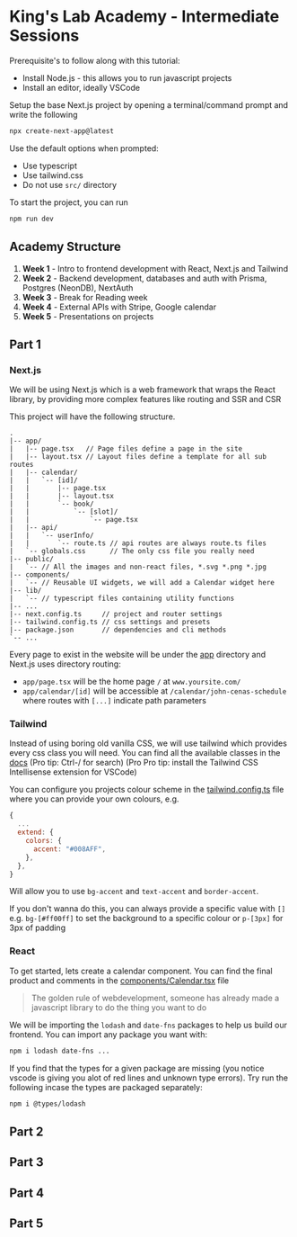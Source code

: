 # King's Lab Academy - Intermediate Sessions

Prerequisite's to follow along with this tutorial:

- Install Node.js - this allows you to run javascript projects
- Install an editor, ideally VSCode

Setup the base Next.js project by opening a terminal/command prompt and write the following

```sh
npx create-next-app@latest
```

Use the default options when prompted:

- Use typescript
- Use tailwind.css
- Do not use `src/` directory

To start the project, you can run

```sh
npm run dev
```

## Academy Structure

1. **Week 1** - Intro to frontend development with React, Next.js and Tailwind
2. **Week 2** - Backend development, databases and auth with Prisma, Postgres (NeonDB), NextAuth
3. **Week 3** - Break for Reading week
4. **Week 4** - External APIs with Stripe, Google calendar
5. **Week 5** - Presentations on projects

## Part 1

### Next.js

We will be using Next.js which is a web framework that wraps the React library, by providing more complex features like routing and SSR and CSR

This project will have the following structure.

```
.
|-- app/
|   |-- page.tsx   // Page files define a page in the site
|   |-- layout.tsx // Layout files define a template for all sub routes
|   |-- calendar/
|   |   `-- [id]/
|   |       |-- page.tsx
|   |       |-- layout.tsx
|   |       `-- book/
|   |           `-- [slot]/
|   |               `-- page.tsx
|   |-- api/
|   |   `-- userInfo/
|   |       `-- route.ts // api routes are always route.ts files
|   `-- globals.css      // The only css file you really need
|-- public/
|   `-- // All the images and non-react files, *.svg *.png *.jpg
|-- components/
|   `-- // Reusable UI widgets, we will add a Calendar widget here
|-- lib/
|   `-- // typescript files containing utility functions
|-- ...
|-- next.config.ts     // project and router settings
|-- tailwind.config.ts // css settings and presets
|-- package.json       // dependencies and cli methods
`-- ...
```

Every page to exist in the website will be under the [app](./app/) directory and Next.js uses directory routing:

- `app/page.tsx` will be the home page `/` at `www.yoursite.com/`
- `app/calendar/[id]` will be accessible at `/calendar/john-cenas-schedule` where routes with `[...]` indicate path parameters

### Tailwind

Instead of using boring old vanilla CSS, we will use tailwind which provides every css class you will need. You can find all the available classes in the [docs](https://tailwindcss.com/docs/styling-with-utility-classes) (Pro tip: Ctrl-/ for search) (Pro Pro tip: install the Tailwind CSS Intellisense extension for VSCode)

You can configure you projects colour scheme in the [tailwind.config.ts](./tailwind.config.ts) file where you can provide your own colours, e.g.

```js
{
  ...
  extend: {
    colors: {
      accent: "#008AFF",
    },
  },
}
```

Will allow you to use `bg-accent` and `text-accent` and `border-accent`.

If you don't wanna do this, you can always provide a specific value with `[]` e.g. `bg-[#ff00ff]` to set the background to a specific colour or `p-[3px]` for 3px of padding

### React

To get started, lets create a calendar component. You can find the final product and comments in the [components/Calendar.tsx](/components/Calendar.tsx) file

> The golden rule of webdevelopment, someone has already made a javascript library to do the thing you want to do

We will be importing the `lodash` and `date-fns` packages to help us build our frontend. You can import any package you want with:

```sh
npm i lodash date-fns ...
```

If you find that the types for a given package are missing (you notice vscode is giving you alot of red lines and unknown type errors). Try run the following incase the types are packaged separately:

```sh
npm i @types/lodash
```

## Part 2

## Part 3

## Part 4

## Part 5
